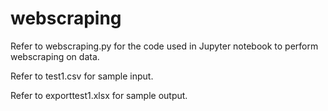 # webscraping
Refer to webscraping.py for the code used in Jupyter notebook to perform webscraping on data.

Refer to test1.csv for sample input.

Refer to exporttest1.xlsx for sample output.

